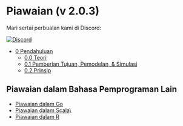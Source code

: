 # Piawaian (v 2.0.3)

Mari sertai perbualan kami di Discord:

[![Discord](https://discord.com/api/guilds/934130100008538142/widget.png?style=banner2)](https://discord.gg/vdPZ7hS52X)

- [0 Pendahuluan](https://github.com/hassanhabib/The-Standard-Malaysian/blob/main/0.%20Pendahuluan/0.%20Pendahuluan.md)
    - [0.0 Teori](https://github.com/hassanhabib/The-Standard-Malaysian/blob/main/0.%20Pendahuluan/0.0%20Teori.md)
    - [0.1 Pemberian Tujuan, Pemodelan, & Simulasi](https://github.com/hassanhabib/The-Standard-Malaysian/blob/main/0.%20Pendahuluan/0.1%20Pemberian%20Tujuan%2C%20Pemodelan%2C%20%26%20Simulasi.md)
    - [0.2 Prinsip](https://github.com/hassanhabib/The-Standard-Malaysian/blob/main/0.%20Pendahuluan/0.2%20Prinsip.md)

## Piawaian dalam Bahasa Pemprograman Lain
- [Piawaian dalam Go](https://github.com/hassanhabib/StandardGoLang)
- [Piawaian dalam Scala](https://github.com/hassanhabib/StandardScala)\
- [Piawaian dalam R](https://github.com/hassanhabib/StandardR)